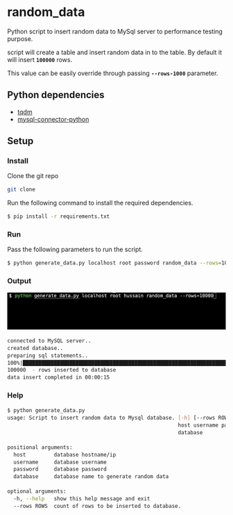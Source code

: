 # random_data
Python script to insert random data to MySql server to performance testing purpose.

script will create a table and insert random data in to the table. By default it will insert **`100000`** rows.

This value can be easily override through passing **`--rows-1000`** parameter.

## Python dependencies
   - [tqdm](https://github.com/tqdm/tqdm)
   - [mysql-connector-python](https://dev.mysql.com/downloads/connector/python/)
   
## Setup
### Install
Clone the git repo
```bash
git clone 
```
Run the following command to install the required dependencies.
```bash
$ pip install -r requirements.txt
``` 
### Run
Pass the following parameters to run the script.
```bash
$ python generate_data.py localhost root password random_data --rows=100000
```
### Output
![](random_data.gif)
```bash
connected to MySQL server..
created database..
preparing sql statements..
100%|█████████████████████████████████████████████████████████████████████████████████████████████████████████████████████████████████████████████████| 100000/100000 [00:15<00:00, 6398.04it/s]
100000  - rows inserted to database
data insert completed in 00:00:15
```
### Help
```bash
$ python generate_data.py                                                 
usage: Script to insert random data to Mysql database. [-h] [--rows ROWS]
                                                       host username password
                                                       database

positional arguments:
  host         database hostname/ip
  username     database username
  password     database password
  database     database name to generate random data

optional arguments:
  -h, --help   show this help message and exit
  --rows ROWS  count of rows to be inserted to database.

```

